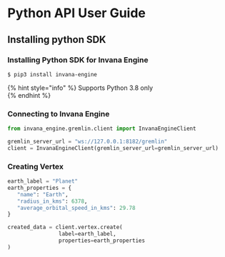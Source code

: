 # Python API User Guide

## Installing python SDK

### Installing Python SDK for Invana Engine

```
$ pip3 install invana-engine
```

{% hint style="info" %}
Supports Python 3.8 only  
{% endhint %}

### Connecting to Invana Engine



```python
from invana_engine.gremlin.client import InvanaEngineClient

gremlin_server_url = "ws://127.0.0.1:8182/gremlin"
client = InvanaEngineClient(gremlin_server_url=gremlin_server_url)
```

### Creating Vertex

```python
earth_label = "Planet"
earth_properties = {
   "name": "Earth",
   "radius_in_kms": 6378,
   "average_orbital_speed_in_kms": 29.78
}

created_data = client.vertex.create(
                label=earth_label,
                properties=earth_properties
)
```



